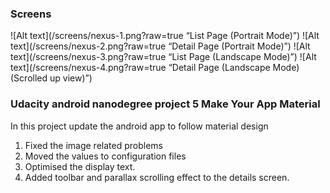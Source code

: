 ### Screens
![Alt text](/screens/nexus-1.png?raw=true “List Page (Portrait Mode)”)
![Alt text](/screens/nexus-2.png?raw=true “Detail Page (Portrait Mode)”)
![Alt text](/screens/nexus-3.png?raw=true “List Page (Landscape Mode)”)
![Alt text](/screens/nexus-4.png?raw=true “Detail Page (Landscape Mode)(Scrolled up view)”)

### Udacity android nanodegree project 5 Make Your App Material 
In this  project update the android app to follow material design
1. Fixed the image related problems
2. Moved the values to configuration files
3. Optimised the display text.
4. Added toolbar and parallax scrolling effect to the details screen.
